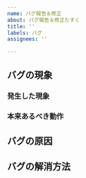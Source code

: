 ```yaml
---
name: バグ報告＆修正
about: バグ報告＆修正たすく
title: ''
labels: バグ
assignees: ''

---
```


## バグの現象
<!-- 発生したバグの現象を入力    (ここは表示されません)-->
### 発生した現象
### 本来あるべき動作

## バグの原因
<!-- バグの原因を記載する    (ここは表示されません)-->

## バグの解消方法
<!-- バグを解消するための方法を記載する    (ここは表示されません)-->
